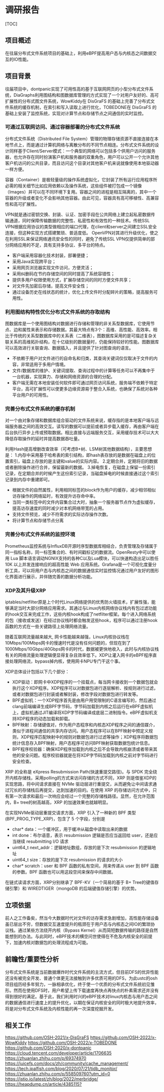 # 调研报告

[TOC]

## 项目概述

在往届分布式文件系统项目的基础上，利用eBPF提高用户态与内核态之间数据交互的IO性能。

## 项目背景

往届项目中，dontpanic实现了可用性高的基于互联网网页的小型分布式文件系统，DiaGraphs利用图结构和图数据库管理的方式实现了一个对用户友好的、高可扩展性的分布式图文件系统，WowKiddy在 DisGraFS 的基础上完善了分布式文件系统的缓存机制，在索引和写入读取上进行优化，TOBEDONE在 DisGraFS 的基础上安装了监控系统，实现对计算节点和存储节点之间通信的实时监控。

### 可通过互联网访问、通过容器部署的分布式文件系统

分布式文件系统（Distributed File System）管理的物理存储资源不直接连接在本地节点上，而是通过计算机网络与离散分布的不同节点相连。分布式文件系统的设计同样基于Client/Server模式：一个典型的网络可以包括多个供用户访问的服务器，也允许存在同时扮演客户机和服务器的双重角色，用户可以公开一个允许其他客户机访问的公共目录，而且访问这个目录对其他客户机来说就像使用本地驱动器一样方便。

容器（Container）是极轻量级的操作系统虚拟化，它封装了所有运行应用程序所必需的相关细节比如应用依赖以及操作系统，这些组件被打包成一个镜像（Images）并可以在不同环境下复用。容器之间的进程是相互隔离的，其中一个容器的升级或者变化不会影响其他容器。由此可见，容器具有高可移植性、高兼容性和高可扩展性。

VPN就是通过密钥交换、封装、认证、加密手段在公共网络上建立起私密数据传输通道，同时保障传输数据的完整性、私密性和有效性的一种技术。传统SSL VPN根据应用协议的类型做相应的端口代理，在client和server之间建立SSL安全连接，但这种实现方式搭建繁琐、普适度低。 OpenVPN对其进行升级优化，使之在利用SSL来保证网络通讯安全性的同时，避免了传统SSL VPN仅提供简单的部分网络应用的不足，具有支持多协议、多平台的特点。

- 客户端采用容器化技术封装，部署便捷；
- 采用Java实现跨平台；
- 采用网页浏览器实现文件访问，方便灵活；
- 采用纠删码在节约存储空间的同时提高了系统容错性；
- 提供多用户权限使用方式，扩展存储空间的同时方便文件共享；
- 对文件先加密后存储，提高文件安全性；
- 通过设备历史在线状态的统计，优化上传文件时分配碎片的策略，提高服务可用性。

### 利用图结构特性优化分布式文件系统的存取结构

图数据库是一个使用图结构对数据进行存储和管理的非关系型数据库，它使用节点、边和属性来表示和存储数据。其最大特点有3个：高维、高性能、高效率。相比于传统的关系型数据库中的关系表（二维表），图数据库采用的是可描述复杂关联关系的高维拓扑结构，在十亿级别的数据量时，仍能保持较好的性能。图数据库可以高效进行关联查询、数据插入，并且提供了针对图查询的语言。

- 不依赖于用户对文件进行的自命名和归类，其查询关键词仅仅取决于文件的内容，非常适用于多用户情境。
- 文件/数据库的维护、关键词提取、查询过程中的计算等任务可以不再集中于一台机器，实现算力、存储和网络资源的合理的分配。
- 客户端无需在本地安装任何软件即可通过网页访问系统，服务端不依赖于特定平台，高可扩展性可以使更多边缘资源易于整合入系统，也确保了系统对各种平台用户的可用性。

### 完善分布式文件系统的缓存机制

对一个由对象存储和数据库组合驱动的文件系统来说，缓存指的是本地客户端与远端服务器之间的高效交互。读写的数据可以提前或者异步载入缓存，再由客户端在后台执行异步上传或预取数据。相比直接与远端服务交互，采用缓存技术可以大大降低存取操作的延时并提高数据吞吐量。

利用Hash提高增删改查效率（可考虑B+树、LSM树其他数据结构），主要思想是：
1.内存中采用基于哈希表的索引结构，即hash表存放的是数据在磁盘上的位置索引，磁盘上存放的是主键和value的实际内容。
2.定期合并，定期将旧的数据或者删除操作进行合并，保留最新的数据。
3.掉电恢复，在磁盘上保留一份索引记录，在定期合并的时候产生这份索引记录，当磁盘掉电的时候直接通过这个索引记录到内存中重建即可。

- 根据文件的自然属性，利用相同标签的block作为用户的缓存，减少相邻相似访存操作的网络延时，有效提升访存命中率。
- 当同一类标签中的文件内容集合过大时，抽象一个服务器节点作为虚拟缓存，提高访存速度的同时减少对本机网络带宽的占用。
- 支持文件预览，减少不符需求的实际访存操作次数。
- 将计算节点和存储节点分离

### 完善分布式文件系统的监控环境

Prometheus监控系统与InfluxDB开源时序型数据库相结合，负责管理及存储属于同一指标名称，同一标签集合的、有时间戳标记的数据流。OpenResty中可以使用 Lua 脚本语言调动NGNIX支持的各种C以及Lua模块，可以快速构造出足以胜任 10K 以上并发连接响应的超高性能 Web 应用系统。Grafana是一个可视化度量分析工具，可以将用户态与内核态之间的数据通信实时监控情况通过用户友好的图形化界面进行展示，并伴随完善的数据分析功能。

### XDP及其升级XRP

iptables/netfilter原是上个时代Linux网络提供的优秀防火墙技术，扩展性强，能够满足当时大部分网络应用需求。其通过与Linux内核网络协议栈内有包过滤功能的hook交互来完成工作，这些内核hook构成了netfilter框架。每个进入网络系统的包（接收或发送）在经过协议栈时都会触发这些hook，程序可以通过注册hook函数的方式在一些关键路径上处理网络流量。

随着互联网流量越来越大, 网卡性能越来越强，Linux内核协议栈在10Mbps/100Mbps网卡的慢速时代是没有任何问题的，但现在到了1000Mbps/10Gbps/40Gbps网卡的时代，数据被更快地收入，此时与内核协议栈有关的网络流量处理逻辑便显得复杂且效率低下。XDP让灌入网卡的eBPF程序直接处理网络流，bypass掉内核，使用网卡NPU专门干这个事。

XDP总体设计包括以下几个部分：

- XDP驱动：即网卡中XDP程序的一个挂载点，每当网卡接收到一个数据包就会执行这个XDP程序。XDP程序可以对数据包进行逐层解析、按规则进行过滤，或者对数据包进行封装或者解封装，修改字段对数据包进行转发等。
- BPF虚拟机：一个XDP程序首先是由用户用受限制的C语言编写的，然后通过clang前端编译生成BPF字节码，字节码加载到内核之后运行在eBPF虚拟机上，虚拟机通过JIT编译将XDP字节码编译成底层二进制指令。eBPF虚拟机支持XDP程序的动态加载和卸载。
- BPF映射：存储键值对，作为用户态程序和内核态XDP程序之间的通信媒介，类似于进程间通信的共享内存访问。用户态程序可以在BPF映射中预定义规则，XDP程序匹配映射中的规则对数据包进行过滤等操作；XDP程序将数据包统计信息存入BPF映射，用户态程序可访问BPF映射获取数据包统计信息。
- BPF程序校验器：确保XDP程序加载到内核之后不会导致内核崩溃或者带来其他的安全问题。程序校验器就是在将XDP字节码加载到内核之前对字节码进行安全检查。

XRP 的全称是 eXpress Resubmission Path(快速重提交路径)。与 SPDK 完全绕开内核存储栈，采⽤polling的⽅式来访问存储的⽅式不同，XRP 则是借鉴XDP的实现思路，将中间请求直接在 NVMe 驱动层进⾏重提交，从⽽避免让中间请求通过冗⻓的存储栈后再提交，达到加速的⽬的。在使⽤ XRP 的存储访问⽅式中，只有第⼀次请求和最后⼀次响应会经过⼀个完整的存储栈路径。显然，在允许范围内，B+ tree的树⾼越⾼，XRP 的加速效果也就越明显。

在实现NVMe驱动层重提交请求方面，XRP 引⼊了⼀种新的 BPF 类型(BPF_PROG_TYPE_XRP)，包含了 5 个字段，分别是

- char* data：⼀个缓冲区，⽤于缓冲从磁盘中读取出来的数据
- int done：布尔语意，表示 resubmission 逻辑是否应当返回给 user，还是应当继续 resubmitting I/O 请求
- uint64_t next_addr：逻辑地址数组，存放的是下次 resubmission 的逻辑地址
- uint64_t size：存放的是下次 resubmission 的请求的⼤⼩
- char* scratch：user 和 BPF 函数的私有空间，⽤来传递从 user 到 BPF 函数的参数。BPF 函数也可以⽤这段空间来保存中间数据。

在链式读请求方面，XRP分别继承了 BPF-KV（⼀个简易的基于 B+ Tree的键值存储引擎）和 WIREDTIGER（mongoDB 的后端键值存储引擎）的优势。

## 立项依据

前人之工作备矣，然当今大数据时代对文件的访存需求急剧增加，高性能存储设备虽已层出不穷，但数据交互速度提升的瓶颈在于用户态与内核态之间IO的繁琐协议栈。通过某些方法绕开内核（Bypass Kernel）从而简短数据传输的路径是自然能想到的办法。与此同时，eBPF技术的横空问世使得在不危及内核安全的前提下，加速内核对数据包的处理流程成为可能。

## 前瞻性/重要性分析

分布式文件系统是当前数据爆炸时代文件系统的主流方式，但目前DFS的优异性能还没有被完全开发、普通个体更无法接触到许多优质可用的DFS，为此ustc的osh项目组历经多年努力，一脉相承优化，终于使一个优质的分布式文件系统初见雏形。然而在使用DFS时，用户希望上传下载速度再快点再快点的朴素需求还并没有得到很好的满足。基于此，我们利用时兴的eBPF技术对linux内核态与用户态之间的数据通信进行速度上的提升优化，以期在保证内核安全的同时极大地提升效率，将是对分布式文件系统及内核性能的再一次深度挖掘开发。

## 相关工作

<https://github.com/OSH-2021/x-DisGraFS>
<https://github.com/OSH-2022/x-WowKiddy>
<https://github.com/OSH-2022/x-TOBEDONE>
<https://github.com/OSH-2020/x-dontpanic>
<https://cloud.tencent.com/developer/article/1706635>
<https://zhuanlan.zhihu.com/p/69374970>
<https://juicefs.com/docs/zh/community/cache_management/>
<https://tech.ipalfish.com/blog/2020/07/21/tidb_monitor/>
<https://zhuanlan.zhihu.com/p/558509760?utm_id=0>
<https://istio.io/latest/zh/blog/2022/merbridge/>
<https://heapdump.cn/article/4385115?>
